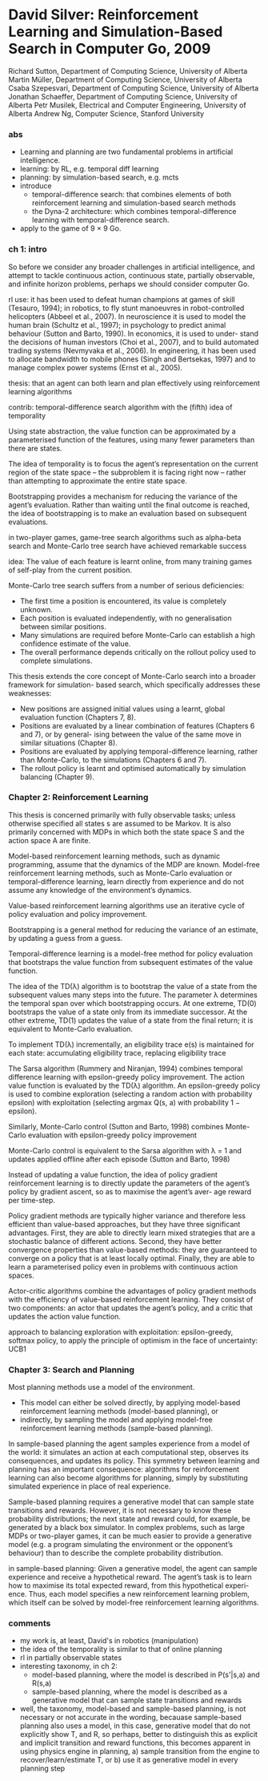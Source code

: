 # David Silver: Reinforcement Learning and Simulation-Based Search in Computer Go, 2009

Richard Sutton, Department of Computing Science, University of Alberta
Martin Müller, Department of Computing Science, University of Alberta
Csaba Szepesvari, Department of Computing Science, University of Alberta
Jonathan Schaeffer, Department of Computing Science, University of Alberta
Petr Musilek, Electrical and Computer Engineering, University of Alberta
Andrew Ng, Computer Science, Stanford University

### abs
* Learning and planning are two fundamental problems in artificial intelligence.
* learning:
  by RL, e.g. temporal diff learning
* planning:
    by simulation-based search, e.g. mcts
* introduce
    * temporal-difference search:
    that combines elements of both
    reinforcement learning and simulation-based search methods
    * the Dyna-2 architecture:
    which combines temporal-difference learning with temporal-difference search.
* apply to the game of 9 × 9 Go.

### ch 1: intro
So before we consider any broader challenges in artificial intelligence, and
attempt to tackle continuous action, continuous state, partially observable, and infinite horizon problems, perhaps we
should consider computer Go.

rl use:
it has been used to defeat human champions at
games of skill (Tesauro, 1994); in robotics, to fly stunt manoeuvres in robot-controlled helicopters
(Abbeel et al., 2007). In neuroscience it is used to model the human brain (Schultz et al., 1997); in
psychology to predict animal behaviour (Sutton and Barto, 1990). In economics, it is used to under-
stand the decisions of human investors (Choi et al., 2007), and to build automated trading systems
(Nevmyvaka et al., 2006). In engineering, it has been used to allocate bandwidth to mobile phones
(Singh and Bertsekas, 1997) and to manage complex power systems (Ernst et al., 2005).

thesis:
that an agent can both learn and plan effectively using reinforcement learning algorithms

contrib:
temporal-difference search algorithm
with the (fifth) idea of temporality

Using state abstraction, the value function can be approximated by a parameterised function
of the features, using many fewer parameters than there are states.

The idea of temporality
is to focus the agent’s representation on the current region of the state space – the subproblem it is
facing right now – rather than attempting to approximate the entire state space.

Bootstrapping provides a mechanism for reducing the variance of the agent’s
evaluation. Rather than waiting until the final outcome is reached, the idea of bootstrapping is to
make an evaluation based on subsequent evaluations.

in two-player games,
game-tree search algorithms such as alpha-beta search and Monte-Carlo tree search have achieved remarkable success

idea:
The value of each feature is learnt online, from many training games of self-play from the current position.

Monte-Carlo tree search suffers from a number of
serious deficiencies:
* The first time a position is encountered, its value is completely unknown.
* Each position is evaluated independently, with no generalisation between similar positions.
* Many simulations are required before Monte-Carlo can establish a high confidence estimate
of the value.
* The overall performance depends critically on the rollout policy used to complete simulations.

This thesis extends the core concept of Monte-Carlo search into a broader framework for simulation- based search, which specifically addresses these weaknesses:
* New positions are assigned initial values using a learnt, global evaluation function (Chapters
7, 8).
* Positions are evaluated by a linear combination of features (Chapters 6 and 7), or by general-
ising between the value of the same move in similar situations (Chapter 8).
* Positions are evaluated by applying temporal-difference learning, rather than Monte-Carlo, to
the simulations (Chapters 6 and 7).
* The rollout policy is learnt and optimised automatically by simulation balancing (Chapter 9).

### Chapter 2: Reinforcement Learning
This thesis is concerned primarily with fully observable tasks;
unless otherwise specified all states s are assumed to be Markov. It is also primarily concerned with
MDPs in which both the state space S and the action space A are finite.

Model-based reinforcement learning methods, such as dynamic programming, assume that the
dynamics of the MDP are known. Model-free reinforcement learning methods, such as Monte-Carlo
evaluation or temporal-difference learning, learn directly from experience and do not assume any
knowledge of the environment’s dynamics.

Value-based reinforcement learning algorithms use an iterative cycle of policy evaluation and policy improvement.

Bootstrapping is a general method for reducing the variance of an estimate, by updating a guess from a guess.

Temporal-difference learning is a model-free method for policy evaluation that bootstraps
the value function from subsequent estimates of the value function.

The idea of the TD(λ) algorithm is to bootstrap the value of a state from the subsequent values
many steps into the future. The parameter λ determines the temporal span over which bootstrapping
occurs. At one extreme, TD(0) bootstraps the value of a state only from its immediate successor.
At the other extreme, TD(1) updates the value of a state from the final return; it is equivalent to
Monte-Carlo evaluation.

To implement TD(λ) incrementally, an eligibility trace e(s) is maintained for each state:
accumulating eligibility trace,
replacing eligibility trace

The Sarsa algorithm (Rummery and Niranjan, 1994) combines temporal difference learning with
epsilon-greedy policy improvement. The action value function is evaluated by the TD(λ) algorithm. An
epsilon-greedy policy is used to combine exploration (selecting a random action with probability epsilon) with
exploitation (selecting argmax Q(s, a) with probability 1 − epsilon).

Similarly, Monte-Carlo control (Sutton and Barto, 1998) combines Monte-Carlo evaluation with
epsilon-greedy policy improvement

Monte-Carlo control is equivalent to the Sarsa algorithm with λ = 1 and updates applied offline after each episode (Sutton and Barto, 1998)

Instead of updating a value function, the idea of policy gradient reinforcement learning is to directly
update the parameters of the agent’s policy by gradient ascent, so as to maximise the agent’s aver-
age reward per time-step.

Policy gradient methods are typically higher variance and therefore less
efficient than value-based approaches, but they have three significant advantages. First, they are
able to directly learn mixed strategies that are a stochastic balance of different actions. Second, they
have better convergence properties than value-based methods: they are guaranteed to converge on a
policy that is at least locally optimal. Finally, they are able to learn a parameterised policy even in
problems with continuous action spaces.

Actor-critic algorithms combine the advantages of policy gradient methods with the efficiency of value-based reinforcement learning.
They consist of two components: an actor that updates the
agent’s policy, and a critic that updates the action value function.

approach to balancing exploration with exploitation:
epsilon-greedy, softmax policy, to apply the principle of optimism in the face of uncertainty: UCB1

### Chapter 3: Search and Planning
Most planning methods use a model of the environment.
* This model can either be solved directly, by applying model-based reinforcement learning methods (model-based planning), or
* indirectly, by sampling the model and applying model-free reinforcement learning methods (sample-based planning).

In sample-based planning
the agent samples experience from a model of the world: it simulates an action at each computational step, observes its consequences, and updates its policy. This symmetry between learning
and planning has an important consequence: algorithms for reinforcement learning can also become
algorithms for planning, simply by substituting simulated experience in place of real experience.

Sample-based planning requires a generative model that can sample state transitions and rewards. However, it is not necessary to know these probability distributions;
the next state and reward could, for example, be generated by a black box simulator. In complex
problems, such as large MDPs or two-player games, it can be much easier to provide a generative
model (e.g. a program simulating the environment or the opponent’s behaviour) than to describe the
complete probability distribution.

in sample-based planning:
Given a generative model, the agent can sample experience and receive a hypothetical reward.
The agent’s task is to learn how to maximise its total expected reward, from this hypothetical experi-
ence. Thus, each model specifies a new reinforcement learning problem, which itself can be solved
by model-free reinforcement learning algorithms.

### comments
* my work is, at least, David's in robotics (manipulation)
* the idea of the temporality is similar to that of online planning
* rl in partially observable states
* interesting taxonomy, in ch 2:
    * model-based planning, where the model is described in P(s'|s,a) and R(s,a)
    * sample-based planning, where the model is described as a generative model that can sample state transitions and rewards
* well, the taxonomy, model-based and sample-based planning, is not necessary or not accurate in the wording, becauase sample-based planning also uses a model, in this case, generative model that do not explicitly show T, and R, so perhaps, better to distinguish this as explicit and implicit transition and reward functions,
this becomes apparent in using physics engine in planning,
a) sample transition from the engine to recover/learn/estimate T, or
b) use it as generative model in every planning step
